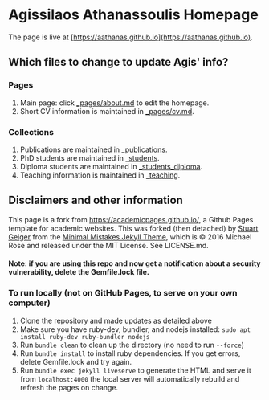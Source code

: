 # Agissilaos Athanassoulis Homepage

The page is live at [https://aathanas.github.io](https://aathanas.github.io).

## Which files to change to update Agis' info?

### Pages
1. Main page: click [_pages/about.md](https://github.com/aathanas/aathanas.github.io/edit/master/_pages/about.md) to edit the homepage.
1. Short CV information is maintained in [_pages/cv.md](https://github.com/aathanas/aathanas.github.io/blob/master/_pages/cv.md).

### Collections
1. Publications are maintained in [_publications](https://github.com/aathanas/aathanas.github.io/tree/master/_publications).
1. PhD students are maintained in [_students](https://github.com/aathanas/aathanas.github.io/tree/master/_students).
1. Diploma students are maintained in [_students_diploma](https://github.com/aathanas/aathanas.github.io/tree/master/_students_diploma).
1. Teaching information is maintained in [_teaching](https://github.com/aathanas/aathanas.github.io/tree/master/_teaching).

## Disclaimers and other information

This page is a fork from https://academicpages.github.io/, a Github Pages template for academic websites. This was forked (then detached) by [Stuart Geiger](https://github.com/staeiou) from the [Minimal Mistakes Jekyll Theme](https://mmistakes.github.io/minimal-mistakes/), which is © 2016 Michael Rose and released under the MIT License. See LICENSE.md.

#### Note: if you are using this repo and now get a notification about a security vulnerability, delete the Gemfile.lock file. 

### To run locally (not on GitHub Pages, to serve on your own computer)

1. Clone the repository and made updates as detailed above
1. Make sure you have ruby-dev, bundler, and nodejs installed: `sudo apt install ruby-dev ruby-bundler nodejs`
1. Run `bundle clean` to clean up the directory (no need to run `--force`)
1. Run `bundle install` to install ruby dependencies. If you get errors, delete Gemfile.lock and try again.
1. Run `bundle exec jekyll liveserve` to generate the HTML and serve it from `localhost:4000` the local server will automatically rebuild and refresh the pages on change.

